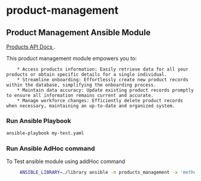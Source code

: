 # product-management

## Product Management Ansible Module 
[Products API Docs ](https://dummyjson.com/docs/products).

This product management module empowers you to:

        * Access products information: Easily retrieve data for all your products or obtain specific details for a single individual.
        * Streamline onboarding: Effortlessly create new product records within the database, simplifying the onboarding process.
        * Maintain data accuracy: Update existing product records promptly to ensure all information remains current and accurate.
        * Manage workforce changes: Efficiently delete product records when necessary, maintaining an up-to-date and organized system.
### Run Ansible Playbook

```bash
ansible-playbook my-test.yaml
```

### Run Ansible AdHoc command 

To Test ansible module using addHoc command
```bash
     ANSIBLE_LIBRARY=./library ansible -m products_management -a 'method=GET id=23' localhost
```  
